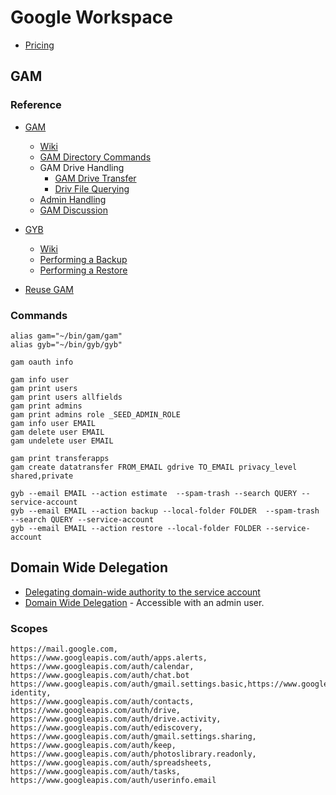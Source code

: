 # Google Workspace

- [Pricing](https://workspace.google.com/pricing)

## GAM

### Reference

- [GAM](https://github.com/GAM-team/GAM)

  - [Wiki](https://github.com/GAM-team/GAM/wiki/GoogleDriveManagement#creating-and-uploading-drive-files-for-users)
  - [GAM Directory Commands](https://github.com/GAM-team/GAM/wiki/GAM3DirectoryCommands)
  - GAM Drive Handling
    - [GAM Drive Transfer](https://github.com/GAM-team/GAM/wiki/Data-Transfers#request-a-data-transfer)
    - [Driv File Querying](https://developers.google.com/drive/api/guides/search-files)
  - [Admin Handling](https://github.com/GAM-team/GAM/wiki/Managing-Admins)
  - [GAM Discussion](https://groups.google.com/g/google-apps-manager)

- [GYB](https://github.com/GAM-team/got-your-back)
  - [Wiki](https://github.com/GAM-team/got-your-back/wiki)
  - [Performing a Backup](https://github.com/GAM-team/got-your-back/wiki#performing-a-backup)
  - [Performing a Restore](https://github.com/GAM-team/got-your-back/wiki#performing-a-restore)
- [Reuse GAM](https://groups.google.com/g/google-apps-manager/c/DsWO3PKSAAM)

### Commands

```
alias gam="~/bin/gam/gam"
alias gyb="~/bin/gyb/gyb"

gam oauth info

gam info user
gam print users
gam print users allfields
gam print admins
gam print admins role _SEED_ADMIN_ROLE
gam info user EMAIL
gam delete user EMAIL
gam undelete user EMAIL

gam print transferapps
gam create datatransfer FROM_EMAIL gdrive TO_EMAIL privacy_level shared,private

gyb --email EMAIL --action estimate  --spam-trash --search QUERY --service-account
gyb --email EMAIL --action backup --local-folder FOLDER  --spam-trash --search QUERY --service-account
gyb --email EMAIL --action restore --local-folder FOLDER --service-account
```

## Domain Wide Delegation

- [Delegating domain-wide authority to the service account](https://developers.google.com/identity/protocols/oauth2/service-account#delegatingauthority)
- [Domain Wide Delegation](https://admin.google.com/ac/accountchooser?continue=https://admin.google.com/ac/owl/domainwidedelegation) - Accessible with an admin user.

### Scopes

```
https://mail.google.com,
https://www.googleapis.com/auth/apps.alerts,
https://www.googleapis.com/auth/calendar,
https://www.googleapis.com/auth/chat.bot
https://www.googleapis.com/auth/gmail.settings.basic,https://www.googleapis.com/auth/cloud-identity,
https://www.googleapis.com/auth/contacts,
https://www.googleapis.com/auth/drive,
https://www.googleapis.com/auth/drive.activity,
https://www.googleapis.com/auth/ediscovery,
https://www.googleapis.com/auth/gmail.settings.sharing,
https://www.googleapis.com/auth/keep,
https://www.googleapis.com/auth/photoslibrary.readonly,
https://www.googleapis.com/auth/spreadsheets,
https://www.googleapis.com/auth/tasks,
https://www.googleapis.com/auth/userinfo.email
```
